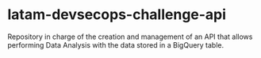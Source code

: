 # latam-devsecops-challenge-api
Repository in charge of the creation and management of an API that allows performing Data Analysis with the data stored in a BigQuery table.
